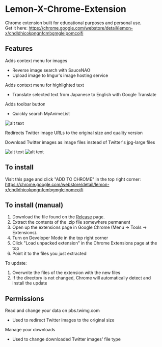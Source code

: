 Lemon-X-Chrome-Extension
========================
Chrome extension built for educational purposes and personal use.  
Get it here: <https://chrome.google.com/webstore/detail/lemon-x/chdldhicokpngnfcmbgmgleipomcojfi>

Features
------------
Adds context menu for images
- Reverse image search with SauceNAO
- Upload image to Imgur's image hosting service

Adds context menu for highlighted text
- Translate selected text from Japanese to English with Google Translate

Adds toolbar button
- Quickly search MyAnimeList
 
![alt text](https://dl.dropboxusercontent.com/u/15765996/Images/Lemon%20X%20Chrome%20Extension/2014-03-09_23-22-55.png "")

Redirects Twitter image URLs to the original size and quality version

Download Twitter images as image files instead of Twitter's jpg-large files

![alt text](https://dl.dropboxusercontent.com/u/15765996/Images/Lemon%20X%20Chrome%20Extension/LemonXtwitredirect.jpg "")
![alt text](https://dl.dropboxusercontent.com/u/15765996/Images/Lemon%20X%20Chrome%20Extension/LemonXtwitdl.jpg "")


To install
------------
Visit this page and click "ADD TO CHROME" in the top right corner:  
<https://chrome.google.com/webstore/detail/lemon-x/chdldhicokpngnfcmbgmgleipomcojfi>

To install (manual)
------------
1. Download the file found on the [Release](https://github.com/Teh-Lemon/Lemon-X-Chrome-Extension/releases) page.
2. Extract the contents of the .zip file somewhere permanent
3. Open up the extensions page in Google Chrome (Menu -> Tools -> Extensions).
4. Turn on Developer Mode in the top right corner
5. Click "Load unpacked extension" in the Chrome Extensions page at the top
6. Point it to the files you just extracted

To update:   

1. Overwrite the files of the extension with the new files  
2. If the directory is not changed, Chrome will automatically detect and install the update

Permissions
-----------------
Read and change your data on pbs.twimg.com
- Used to redirect Twitter images to the original size  

Manage your downloads
- Used to change downloaded Twitter images' file type
